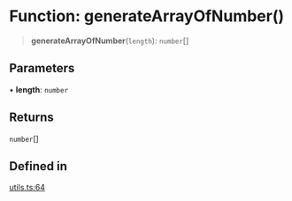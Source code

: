 # Function: generateArrayOfNumber()

> **generateArrayOfNumber**(`length`): `number`[]

## Parameters

• **length**: `number`

## Returns

`number`[]

## Defined in

[utils.ts:64](https://github.com/mbti-nf-team/frontend-libraries/blob/08b9d43288f72c3d793bb8f598c64f689d769c2e/packages/core/src/utils.ts#L64)
